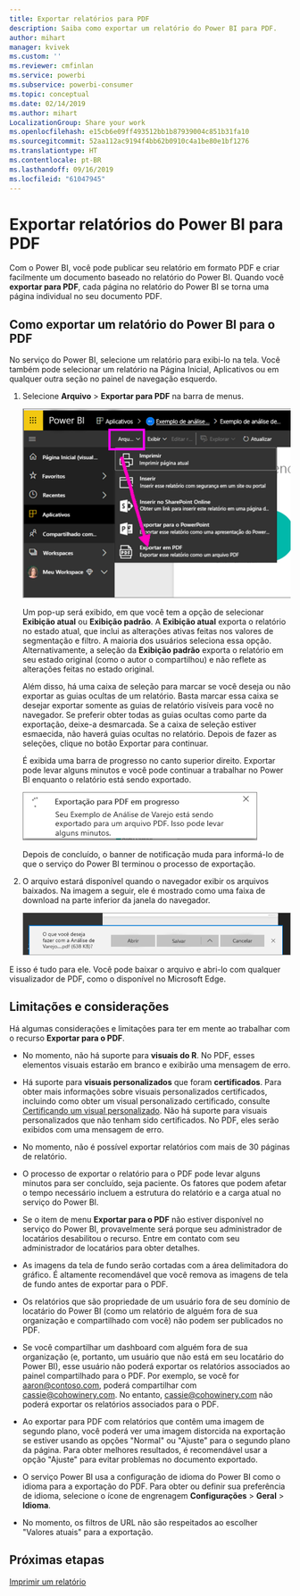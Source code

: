 ```yaml
---
title: Exportar relatórios para PDF
description: Saiba como exportar um relatório do Power BI para PDF.
author: mihart
manager: kvivek
ms.custom: ''
ms.reviewer: cmfinlan
ms.service: powerbi
ms.subservice: powerbi-consumer
ms.topic: conceptual
ms.date: 02/14/2019
ms.author: mihart
LocalizationGroup: Share your work
ms.openlocfilehash: e15cb6e09ff493512bb1b87939004c851b31fa10
ms.sourcegitcommit: 52aa112ac9194f4bb62b0910c4a1be80e1bf1276
ms.translationtype: HT
ms.contentlocale: pt-BR
ms.lasthandoff: 09/16/2019
ms.locfileid: "61047945"
---
```

# <a name="export-reports-from-power-bi-to-pdf"></a>Exportar relatórios do Power BI para PDF
Com o Power BI, você pode publicar seu relatório em formato PDF e criar facilmente um documento baseado no relatório do Power BI. Quando você **exportar para PDF**, cada página no relatório do Power BI se torna uma página individual no seu documento PDF.

## <a name="how-to-export-your-power-bi-report-to-pdf"></a>Como exportar um relatório do Power BI para o PDF
No serviço do Power BI, selecione um relatório para exibi-lo na tela. Você também pode selecionar um relatório na Página Inicial, Aplicativos ou em qualquer outra seção no painel de navegação esquerdo.

1. Selecione **Arquivo** > **Exportar para PDF** na barra de menus.

    ![Seleção de Arquivo na barra de menus e seta apontando para Exportar para PDF](media/end-user-pdf/power-bi-export-pdf.png)

    Um pop-up será exibido, em que você tem a opção de selecionar **Exibição atual** ou **Exibição padrão**.  A **Exibição atual** exporta o relatório no estado atual, que inclui as alterações ativas feitas nos valores de segmentação e filtro.  A maioria dos usuários seleciona essa opção.  Alternativamente, a seleção da **Exibição padrão** exporta o relatório em seu estado original (como o autor o compartilhou) e não reflete as alterações feitas no estado original.
    
    Além disso, há uma caixa de seleção para marcar se você deseja ou não exportar as guias ocultas de um relatório.  Basta marcar essa caixa se desejar exportar somente as guias de relatório visíveis para você no navegador.  Se preferir obter todas as guias ocultas como parte da exportação, deixe-a desmarcada.  Se a caixa de seleção estiver esmaecida, não haverá guias ocultas no relatório.  Depois de fazer as seleções, clique no botão Exportar para continuar.
    
    É exibida uma barra de progresso no canto superior direito. Exportar pode levar alguns minutos e você pode continuar a trabalhar no Power BI enquanto o relatório está sendo exportado.

    ![Mensagem de progresso da exportação](media/end-user-pdf/power-bi-export-message.png)

    Depois de concluído, o banner de notificação muda para informá-lo de que o serviço do Power BI terminou o processo de exportação.

2. O arquivo estará disponível quando o navegador exibir os arquivos baixados. Na imagem a seguir, ele é mostrado como uma faixa de download na parte inferior da janela do navegador.

    ![Local do arquivo baixado](media/end-user-pdf/power-bi-save-file.png)

E isso é tudo para ele. Você pode baixar o arquivo e abri-lo com qualquer visualizador de PDF, como o disponível no Microsoft Edge.


## <a name="limitations-and-considerations"></a>Limitações e considerações
Há algumas considerações e limitações para ter em mente ao trabalhar com o recurso **Exportar para o PDF**.

* No momento, não há suporte para **visuais do R**. No PDF, esses elementos visuais estarão em branco e exibirão uma mensagem de erro.  

* Há suporte para **visuais personalizados** que foram **certificados**. Para obter mais informações sobre visuais personalizados certificados, incluindo como obter um visual personalizado certificado, consulte [Certificando um visual personalizado](../power-bi-custom-visuals-certified.md). Não há suporte para visuais personalizados que não tenham sido certificados. No PDF, eles serão exibidos com uma mensagem de erro.   

* No momento, não é possível exportar relatórios com mais de 30 páginas de relatório.

* O processo de exportar o relatório para o PDF pode levar alguns minutos para ser concluído, seja paciente. Os fatores que podem afetar o tempo necessário incluem a estrutura do relatório e a carga atual no serviço do Power BI.

* Se o item de menu **Exportar para o PDF** não estiver disponível no serviço do Power BI, provavelmente será porque seu administrador de locatários desabilitou o recurso. Entre em contato com seu administrador de locatários para obter detalhes.

* As imagens da tela de fundo serão cortadas com a área delimitadora do gráfico. É altamente recomendável que você remova as imagens de tela de fundo antes de exportar para o PDF.

* Os relatórios que são propriedade de um usuário fora de seu domínio de locatário do Power BI (como um relatório de alguém fora de sua organização e compartilhado com você) não podem ser publicados no PDF.

* Se você compartilhar um dashboard com alguém fora de sua organização (e, portanto, um usuário que não está em seu locatário do Power BI), esse usuário não poderá exportar os relatórios associados ao painel compartilhado para o PDF. Por exemplo, se você for aaron@contoso.com, poderá compartilhar com cassie@cohowinery.com. No entanto, cassie@cohowinery.com não poderá exportar os relatórios associados para o PDF.

* Ao exportar para PDF com relatórios que contêm uma imagem de segundo plano, você poderá ver uma imagem distorcida na exportação se estiver usando as opções "Normal" ou "Ajuste" para o segundo plano da página.  Para obter melhores resultados, é recomendável usar a opção "Ajuste" para evitar problemas no documento exportado.

* O serviço Power BI usa a configuração de idioma do Power BI como o idioma para a exportação do PDF. Para obter ou definir sua preferência de idioma, selecione o ícone de engrenagem **Configurações** > **Geral** > **Idioma**.

* No momento, os filtros de URL não são respeitados ao escolher "Valores atuais" para a exportação.

## <a name="next-steps"></a>Próximas etapas
[Imprimir um relatório](end-user-print.md)
